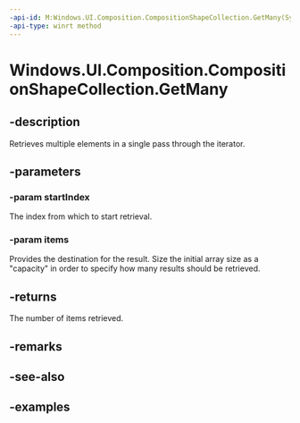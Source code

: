 ```yaml
---
-api-id: M:Windows.UI.Composition.CompositionShapeCollection.GetMany(System.UInt32,Windows.UI.Composition.CompositionShape[])
-api-type: winrt method
---
```


<!-- Method syntax.
public uint CompositionShapeCollection.GetMany(UInt32 startIndex, CompositionShape[] items)
-->

# Windows.UI.Composition.CompositionShapeCollection.GetMany

## -description

Retrieves multiple elements in a single pass through the iterator.



## -parameters
### -param startIndex

The index from which to start retrieval.

### -param items

Provides the destination for the result. Size the initial array size as a "capacity" in order to specify how many results should be retrieved.

## -returns

The number of items retrieved.

## -remarks

## -see-also

## -examples

